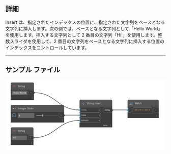 ## 詳細
Insert は、指定されたインデックスの位置に、指定された文字列をベースとなる文字列に挿入します。次の例では、ベースとなる文字列として「Hello World」を使用します。挿入する文字列として 2 番目の文字列「Hi!」を使用します。整数スライダを使用して、2 番目の文字列をベースとなる文字列に挿入する位置のインデックスをコントロールしています。
___
## サンプル ファイル

![Insert](./DSCore.String.Insert_img.jpg)


